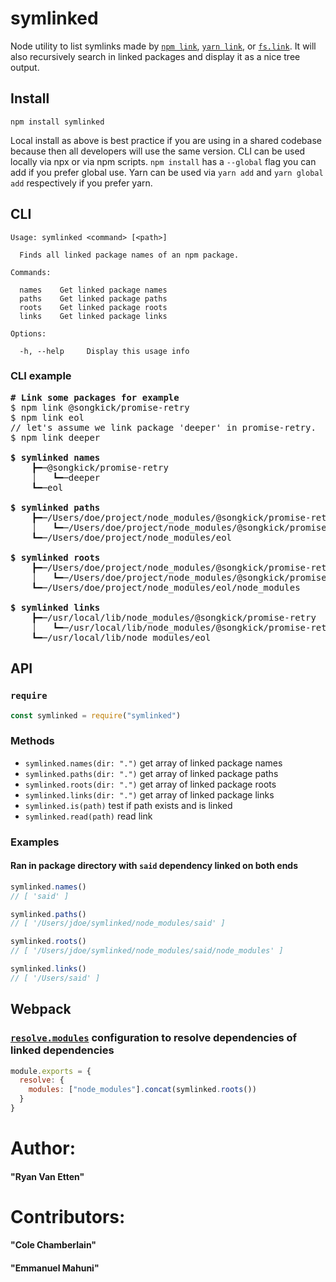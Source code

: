 # symlinked
Node utility to list symlinks made by [`npm link`](https://docs.npmjs.com/cli/link), [`yarn link`](https://yarnpkg.com/lang/en/docs/cli/link/), or [`fs.link`](https://nodejs.org/api/fs.html). It will also recursively search in linked packages and display it as a nice tree output.

## Install

```
npm install symlinked
```

Local install as above is best practice if you are using in a shared codebase because then all developers will use the same version. CLI can be used locally via npx or via npm scripts. `npm install` has a `--global` flag you can add if you prefer global use. Yarn can be used via `yarn add` and `yarn global add` respectively if you prefer yarn.

## CLI

```
Usage: symlinked <command> [<path>]

  Finds all linked package names of an npm package.

Commands:

  names    Get linked package names
  paths    Get linked package paths
  roots    Get linked package roots
  links    Get linked package links

Options:

  -h, --help     Display this usage info
```

### CLI example

<pre>
<b># Link some packages for example</b>
$ npm link @songkick/promise-retry
$ npm link eol
// let's assume we link package 'deeper' in promise-retry.
$ npm link deeper

<b>$ symlinked names</b>
    ┣━─@songkick/promise-retry
    │   ┗━─deeper
    ┗━─eol

<b>$ symlinked paths</b>
    ┣━─/Users/doe/project/node_modules/@songkick/promise-retry
    │   ┗━─/Users/doe/project/node_modules/@songkick/promise-retry/node_modules/deeper
    ┗━─/Users/doe/project/node_modules/eol

<b>$ symlinked roots</b>
    ┣━─/Users/doe/project/node_modules/@songkick/promise-retry/node_modules
    │   ┗━─/Users/doe/project/node_modules/@songkick/promise-retry/node_modules/deeper/node_modules
    ┗━─/Users/doe/project/node_modules/eol/node_modules

<b>$ symlinked links</b>
    ┣━─/usr/local/lib/node_modules/@songkick/promise-retry
    │   ┗━─/usr/local/lib/node_modules/@songkick/promise-retry/node_modules/deeper
    ┗━─/usr/local/lib/node_modules/eol
</pre>

## API

### `require`
```js
const symlinked = require("symlinked")
```

### Methods
- `symlinked.names(dir: ".")` get array of linked package names
- `symlinked.paths(dir: ".")` get array of linked package paths
- `symlinked.roots(dir: ".")` get array of linked package roots
- `symlinked.links(dir: ".")` get array of linked package links
- `symlinked.is(path)` test if path exists and is linked
- `symlinked.read(path)` read link

### Examples
#### Ran in package directory with `said` dependency linked on both ends
```js
symlinked.names()
// [ 'said' ]
```

```js
symlinked.paths()
// [ '/Users/jdoe/symlinked/node_modules/said' ]
```

```js
symlinked.roots()
// [ '/Users/jdoe/symlinked/node_modules/said/node_modules' ]
```

```js
symlinked.links()
// [ '/Users/said' ]
```

## Webpack
### [`resolve.modules`](https://webpack.js.org/configuration/resolve/#resolve-modules) configuration to resolve dependencies of linked dependencies

```js
module.exports = {
  resolve: {
    modules: ["node_modules"].concat(symlinked.roots())
  }
}
```

# Author:
#### "Ryan Van Etten"

# Contributors:
#### "Cole Chamberlain"
#### "Emmanuel Mahuni"
